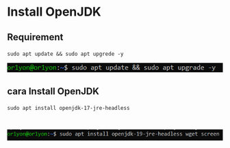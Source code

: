 # Install OpenJDK

## Requirement
<code>sudo apt update && sudo apt upgrede -y</code>

![satu](img/OpenJDK/1.png)

## cara Install OpenJDK

<code>sudo apt install openjdk-17-jre-headless

![dua](img/OpenJDK/2.png)
